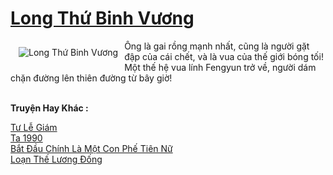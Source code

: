 <a href="https://truyentiki.com/long-thu-binh-vuong.31580/" title="Long Thứ Binh Vương"><h1>Long Thứ Binh Vương</h1></a><div style="display:table"><img align="right" style="float: left; padding: 10px;" src="https://truyentiki.com/a/img/str/src/31580.jpg" alt="Long Thứ Binh Vương">Ông là gai rồng mạnh nhất, cũng là người gặt đập của cái chết, và là vua của thế giới bóng tối! Một thế hệ vua lính Fengyun trở về, người dám chặn đường lên thiên đường từ bây giờ!</div><p><br><b>Truyện Hay Khác :</b></p><a href="https://truyentiki.com/tu-le-giam.31579/" alt="Tư Lễ Giám">Tư Lễ Giám</a><br/><a href="https://wikitruyen.wordpress.com/2020/06/23/ta-1990/" alt="Ta 1990">Ta 1990</a><br/><a href="https://github.com/nownovels/top500/tree/master/truyenhay/33703/" alt="Bắt Đầu Chính Là Một Con Phế Tiên Nữ">Bắt Đầu Chính Là Một Con Phế Tiên Nữ</a><br/><a href="https://wikitruyen.wordpress.com/2020/06/23/loan-the-luong-dong/" alt="Loạn Thế Lương Đống">Loạn Thế Lương Đống</a><br/>